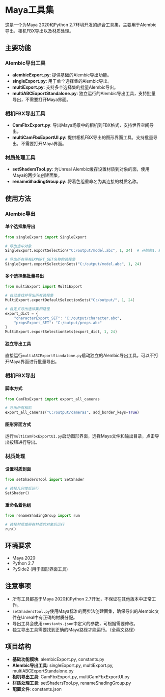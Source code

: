 # Maya工具集

这是一个为Maya 2020和Python 2.7环境开发的综合工具集，主要用于Alembic导出、相机FBX导出以及材质处理。

## 主要功能

### Alembic导出工具

- **alembicExport.py**: 提供基础的Alembic导出功能。
- **singleExport.py**: 用于单个选择集的Alembic导出。
- **multiExport.py**: 支持多个选择集的批量Alembic导出。
- **multiABCExportStandalone.py**: 独立运行的Alembic导出工具，支持批量导出，不需要打开Maya界面。

### 相机FBX导出工具

- **CamFbxExport.py**: 导出Maya场景中的相机到FBX格式，支持世界空间导出。
- **multiCamFbxExportUI.py**: 提供相机FBX导出的图形界面工具，支持批量导出，不需要打开Maya界面。

### 材质处理工具

- **setShadersTool.py**: 为Unreal Alembic缓存设置材质到对象的面，使用Maya的两步法创建面集。
- **renameShadingGroup.py**: 将着色组重命名为其连接的材质名称。

## 使用方法

### Alembic导出

#### 单个选择集导出

```python
from singleExport import SingleExport

# 导出选中对象
SingleExport.exportSelection("C:/output/model.abc", 1, 24)  # 开始帧1，结束帧24

# 导出所有带有EXPORT_SET名称的选择集
SingleExport.exportSelectionSets("C:/output/model.abc", 1, 24)
```

#### 多个选择集批量导出

```python
from multiExport import MultiExport

# 自动查找并导出所有选择集
MultiExport.exportDefaultSelectionSets("C:/output/", 1, 24)

# 自定义导出选择集和路径
export_dict = {
    "characterExport_SET": "C:/output/character.abc",
    "propsExport_SET": "C:/output/props.abc"
}
MultiExport.exportSelectionSets(export_dict, 1, 24)
```

#### 独立导出工具

直接运行`multiABCExportStandalone.py`启动独立的Alembic导出工具，可以不打开Maya界面进行批量导出。

### 相机FBX导出

#### 脚本方式

```python
from CamFbxExport import export_all_cameras

# 导出所有相机
export_all_cameras("C:/output/cameras", add_border_keys=True)
```

#### 图形界面方式

运行`multiCamFbxExportUI.py`启动图形界面，选择Maya文件和输出目录，点击导出按钮进行导出。

### 材质处理

#### 设置材质到面

```python
from setShadersTool import SetShader

# 选择几何体后运行
SetShader()
```

#### 重命名着色组

```python
from renameShadingGroup import run

# 选择材质或带有材质的对象后运行
run()
```

## 环境要求

- Maya 2020
- Python 2.7
- PySide2 (用于图形界面工具)

## 注意事项

- 所有工具都基于Maya 2020和Python 2.7开发，不保证在其他版本中正常工作。
- `setShadersTool.py`使用Maya标准的两步法创建面集，确保导出的Alembic文件在Unreal中有正确的材质分配。
- 导出工具会使用`constants.json`中定义的参数，可根据需要修改。
- 独立导出工具需要找到正确的Maya路径才能运行。（全英文路径）

## 项目结构

- **基础功能模块**: alembicExport.py, constants.py
- **Alembic导出工具**: singleExport.py, multiExport.py, multiABCExportStandalone.py
- **相机导出工具**: CamFbxExport.py, multiCamFbxExportUI.py
- **材质处理工具**: setShadersTool.py, renameShadingGroup.py
- **配置文件**: constants.json
